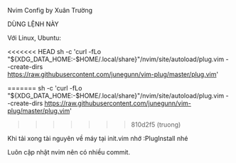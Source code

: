 Nvim Config by Xuân Trường

DÙNG LỆNH NÀY

Với Linux, Ubuntu:

<<<<<<< HEAD
sh -c 'curl -fLo "${XDG_DATA_HOME:-$HOME/.local/share}"/nvim/site/autoload/plug.vim --create-dirs \
       https://raw.githubusercontent.com/junegunn/vim-plug/master/plug.vim'

=======
sh -c 'curl -fLo "${XDG_DATA_HOME:-$HOME/.local/share}"/nvim/site/autoload/plug.vim --create-dirs
https://raw.githubusercontent.com/junegunn/vim-plug/master/plug.vim'
>>>>>>> 810d2f5 (truong)

Khi tải xong tài nguyên về máy tại init.vim nhớ :PlugInstall nhé

Luôn cập nhật nvim nên có nhiều commit.


